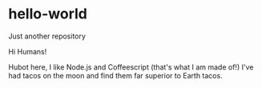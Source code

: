# hello-world
Just another repository 

Hi Humans!

Hubot here, I like Node.js and Coffeescript (that's what I am made of!)
I've had tacos on the moon and find them far superior to Earth tacos.
